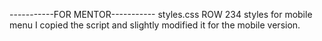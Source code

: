 -----------FOR MENTOR-----------
styles.css ROW 234 styles for mobile menu
I copied the script and slightly modified it for the mobile version.
